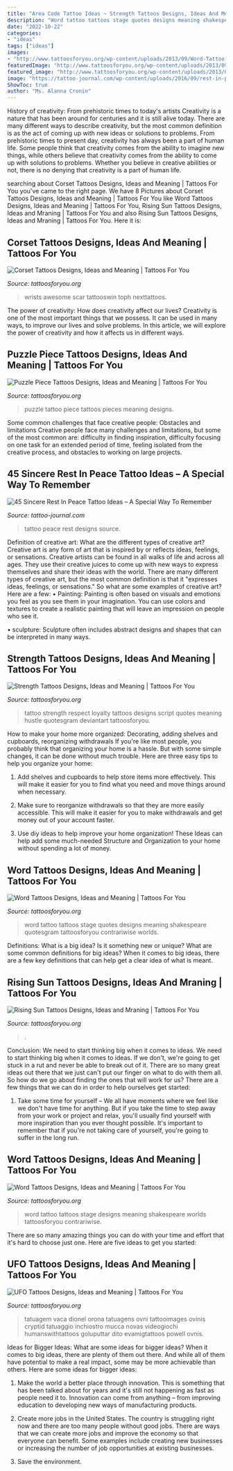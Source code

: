 ```yaml
---
title: "Area Code Tattoo Ideas ~ Strength Tattoos Designs, Ideas And Meaning"
description: "Word tattoo tattoos stage quotes designs meaning shakespeare quotesgram tattoosforyou contrariwise worlds"
date: "2022-10-22"
categories:
- "ideas"
tags: ["ideas"]
images:
- "http://www.tattoosforyou.org/wp-content/uploads/2013/09/Word-Tattoo.jpg"
featuredImage: "http://www.tattoosforyou.org/wp-content/uploads/2013/09/Word-Tattoo-768x1024.jpg"
featured_image: "http://www.tattoosforyou.org/wp-content/uploads/2013/09/Word-Tattoo.jpg"
image: "https://tattoo-journal.com/wp-content/uploads/2016/09/rest-in-peace-tattoo34-650x650.jpg"
ShowToc: true
author: "Ms. Alanna Cronin"
---
```



History of creativity: From prehistoric times to today's artists
Creativity is a nature that has been around for centuries and it is still alive today. There are many different ways to describe creativity, but the most common definition is as the act of coming up with new ideas or solutions to problems. From prehistoric times to present day, creativity has always been a part of human life. Some people think that creativity comes from the ability to imagine new things, while others believe that creativity comes from the ability to come up with solutions to problems. Whether you believe in creative abilities or not, there is no denying that creativity is a part of human life.

	

		
searching about Corset Tattoos Designs, Ideas and Meaning | Tattoos For You you've came to the right page. We have 8 Pictures about Corset Tattoos Designs, Ideas and Meaning | Tattoos For You like Word Tattoos Designs, Ideas and Meaning | Tattoos For You, Rising Sun Tattoos Designs, Ideas and Mraning | Tattoos For You and also Rising Sun Tattoos Designs, Ideas and Mraning | Tattoos For You. Here it is:
		
    
## Corset Tattoos Designs, Ideas And Meaning | Tattoos For You

<img loading=lazy src="https://www.tattoosforyou.org/wp-content/uploads/2016/03/Corset-Tattoo-on-Wrist.jpg" onerror="this.onerror=null;this.src='https://tse1.mm.bing.net/th?id=OIP.ui6SdT68GGrfEM7D20z2-AAAAA&amp;pid=15.1';" alt="Corset Tattoos Designs, Ideas and Meaning | Tattoos For You">

_Source: tattoosforyou.org_

>wrists awesome scar tattooswin toph nexttattoos. 

	

The power of creativity: How does creativity affect our lives?
Creativity is one of the most important things that we possess. It can be used in many ways, to improve our lives and solve problems. In this article, we will explore the power of creativity and how it affects us in different ways.

    
## Puzzle Piece Tattoos Designs, Ideas And Meaning | Tattoos For You

<img loading=lazy src="http://www.tattoosforyou.org/wp-content/uploads/2013/11/Puzzle-Pieces-Tattoo.jpg" onerror="this.onerror=null;this.src='https://tse2.mm.bing.net/th?id=OIP.W1LU6MHmCLCMoNzTzGGy0QHaJ4&amp;pid=15.1';" alt="Puzzle Piece Tattoos Designs, Ideas and Meaning | Tattoos For You">

_Source: tattoosforyou.org_

>puzzle tattoo piece tattoos pieces meaning designs. 

	

Some common challenges that face creative people: Obstacles and limitations
Creative people face many challenges and limitations, but some of the most common are: difficulty in finding inspiration, difficulty focusing on one task for an extended period of time, feeling isolated from the creative process, and obstacles to working on large projects.

    
## 45 Sincere Rest In Peace Tattoo Ideas – A Special Way To Remember

<img loading=lazy src="https://tattoo-journal.com/wp-content/uploads/2016/09/rest-in-peace-tattoo34-650x650.jpg" onerror="this.onerror=null;this.src='https://tse4.mm.bing.net/th?id=OIP.90TBcv-UxO93Ii2z58604wHaHa&amp;pid=15.1';" alt="45 Sincere Rest In Peace Tattoo Ideas – A Special Way To Remember">

_Source: tattoo-journal.com_

>tattoo peace rest designs source. 

	

Definition of creative art: What are the different types of creative art?
Creative art is any form of art that is inspired by or reflects ideas, feelings, or sensations. Creative artists can be found in all walks of life and across all ages. They use their creative juices to come up with new ways to express themselves and share their ideas with the world. There are many different types of creative art, but the most common definition is that it "expresses ideas, feelings, or sensations." So what are some examples of creative art? Here are a few:
• Painting: Painting is often based on visuals and emotions you feel as you see them in your imagination. You can use colors and textures to create a realistic painting that will leave an impression on people who see it.

• sculpture: Sculpture often includes abstract designs and shapes that can be interpreted in many ways.

    
## Strength Tattoos Designs, Ideas And Meaning | Tattoos For You

<img loading=lazy src="http://www.tattoosforyou.org/wp-content/uploads/2013/10/Strength-Tattoo-Ideas.jpg" onerror="this.onerror=null;this.src='https://tse1.mm.bing.net/th?id=OIP.XzyPjV5isrJBGa9f9VA6fQHaJ6&amp;pid=15.1';" alt="Strength Tattoos Designs, Ideas and Meaning | Tattoos For You">

_Source: tattoosforyou.org_

>tattoo strength respect loyalty tattoos designs script quotes meaning hustle quotesgram deviantart tattoosforyou. 

	

How to make your home more organized: Decorating, adding shelves and cupboards, reorganizing withdrawals
If you're like most people, you probably think that organizing your home is a hassle. But with some simple changes, it can be done without much trouble. Here are three easy tips to help you organize your home: 
1) Add shelves and cupboards to help store items more effectively. This will make it easier for you to find what you need and move things around when necessary.

2) Make sure to reorganize withdrawals so that they are more easily accessible. This will make it easier for you to make withdrawals and get money out of your account faster.

3) Use diy ideas to help improve your home organization! These Ideas can help add some much-needed Structure and Organization to your home without spending a lot of money.

    
## Word Tattoos Designs, Ideas And Meaning | Tattoos For You

<img loading=lazy src="http://www.tattoosforyou.org/wp-content/uploads/2013/09/Word-Tattoo.jpg" onerror="this.onerror=null;this.src='https://tse2.mm.bing.net/th?id=OIP.EEPehCY6HTJzhN2eJMO9oQHaJ4&amp;pid=15.1';" alt="Word Tattoos Designs, Ideas and Meaning | Tattoos For You">

_Source: tattoosforyou.org_

>word tattoo tattoos stage quotes designs meaning shakespeare quotesgram tattoosforyou contrariwise worlds. 

	

Definitions: What is a big idea? Is it something new or unique? What are some common definitions for big ideas?
When it comes to big ideas, there are a few key definitions that can help get a clear idea of what is meant.

    
## Rising Sun Tattoos Designs, Ideas And Mraning | Tattoos For You

<img loading=lazy src="https://www.tattoosforyou.org/wp-content/uploads/2016/03/Japan-Rising-Sun-Tattoo.jpg" onerror="this.onerror=null;this.src='https://tse3.mm.bing.net/th?id=OIP.wNww-MsB5IqAZOev7puWQQHaJ4&amp;pid=15.1';" alt="Rising Sun Tattoos Designs, Ideas and Mraning | Tattoos For You">

_Source: tattoosforyou.org_

>. 

	

Conclusion: We need to start thinking big when it comes to ideas.
We need to start thinking big when it comes to ideas. If we don't, we're going to get stuck in a rut and never be able to break out of it. There are so many great ideas out there that we just can't put our finger on what to do with them all. So how do we go about finding the ones that will work for us? There are a few things that we can do in order to help ourselves get started: 
1) Take some time for yourself – We all have moments where we feel like we don't have time for anything. But if you take the time to step away from your work or project and relax, you'll usually find yourself with more inspiration than you ever thought possible. It's important to remember that if you're not taking care of yourself, you're going to suffer in the long run.

    
## Word Tattoos Designs, Ideas And Meaning | Tattoos For You

<img loading=lazy src="http://www.tattoosforyou.org/wp-content/uploads/2013/09/Word-Tattoo-768x1024.jpg" onerror="this.onerror=null;this.src='https://tse4.mm.bing.net/th?id=OIP.a9B56tqR48Ijfq0lV76OYgHaJ4&amp;pid=15.1';" alt="Word Tattoos Designs, Ideas and Meaning | Tattoos For You">

_Source: tattoosforyou.org_

>word tattoo tattoos stage designs meaning shakespeare worlds tattoosforyou contrariwise. 

	

There are so many amazing things you can do with your time and effort that it's hard to choose just one. Here are five ideas to get you started: 

    
## UFO Tattoos Designs, Ideas And Meaning | Tattoos For You

<img loading=lazy src="https://www.tattoosforyou.org/wp-content/uploads/2016/02/UFO-Tattoo-Sleeve.jpg" onerror="this.onerror=null;this.src='https://tse1.mm.bing.net/th?id=OIP.0ZoC1mJNX0wggCnrbvV4uAHaLE&amp;pid=15.1';" alt="UFO Tattoos Designs, Ideas and Meaning | Tattoos For You">

_Source: tattoosforyou.org_

>tatuagem vaca dionel orona tatuagens ovni tattooimages ovinis cryptid tatuaggio inchiostro mucca novas videogiochi humanswithtattoos goluputtar dito evamigtattoos powell ovnis. 

	

Ideas for Bigger Ideas: What are some ideas for bigger ideas?
When it comes to big ideas, there are plenty of them out there. And while all of them have potential to make a real impact, some may be more achievable than others. Here are some ideas for bigger ideas:
1. Make the world a better place through innovation. This is something that has been talked about for years and it's still not happening as fast as people need it to. Innovation can come from anything – from improving education to developing new ways of manufacturing products.

2. Create more jobs in the United States. The country is struggling right now and there are too many people without good jobs. There are ways that we can create more jobs and improve the economy so that everyone can benefit. Some examples include creating new businesses or increasing the number of job opportunities at existing businesses.

3. Save the environment.

